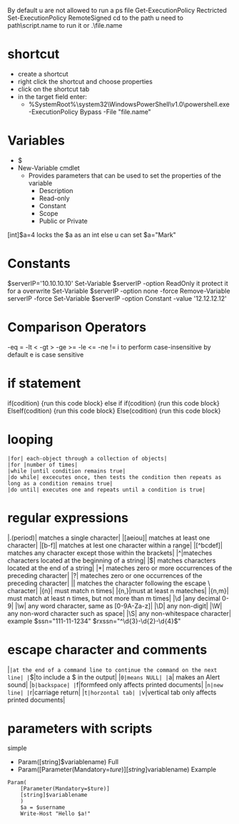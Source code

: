 By default u are not allowed to run a ps file
Get-ExecutionPolicy
Rectricted
Set-ExecutionPolicy RemoteSigned
cd to the path
u need to path\script.name to run it or .\file.name

# shortcut
- create a shortcut
- right click the shortcut and choose properties
- click on the shortcut tab
- in the target field enter:
  - %SystemRoot%\system32\WindowsPowerShell\v1.0\powershell.exe -ExecutionPolicy Bypass -File "file.name"

# Variables
- $<varable name>
- New-Variable cmdlet
  - Provides parameters that can be used to set the properties of the variable
    - Description
    - Read-only
    - Constant
    - Scope
    - Public or Private

[int]$a=4 locks the $a as an int else u can set $a="Mark"

# Constants
$serverIP='10.10.10.10'
Set-Variable $serverIP -option ReadOnly it protect it for a overwrite
Set-Variable $serverIP -option none -force
Remove-Variable serverIP -force
Set-Variable $serverIP -option Constant -value '12.12.12.12'

# Comparison Operators
-eq =
-lt <
-gt >
-ge >=
-le <=
-ne !=
i to perform case-insensitive by default
e is case sensitive
# if statement
if(codition) {run this code block}
else if
if(codition) {run this code block}
ElseIf(codition) {run this code block}
Else(codition) {run this code block}
# looping
    |for| each-object through a collection of objects|
    |for |number of times|
    |while |until condition remains true|
    |do while| excecutes once, then tests the condition then repeats as long as a condition remains true|
    |do until| executes one and repeats until a condition is true|
# regular expressions
|.(period)| matches a single character|
|[aeiou]| matches at least one character|
|[b-f]| matches at lest one character within a range|
|[^bcdef]| matches any character except those within the brackets|
|^|mateches characters located at the beginning of a string|
|$| matches characters located at the end of a string|
|*| mateches zero or more occurrences of the preceding character|
|?| mateches zero or one occurrences of the preceding character|
|\| matches the character following the escape \ character|
|{n}| must match n times|
|{n,}|must at least n mateches|
|{n,m}| must match at least n times, but not more than m times|
|\d |any decimal 0-9|
|\w| any word character, same as [0-9A-Za-z]|
|\D| any non-digit|
|\W| any non-word character such as space|
|\S| any non-whitespace character|
example
$ssn="111-11-1234"
$rxssn="^\d{3}-\d{2}-\d{4}$"

# escape character and comments
|`|at the end of a command line to continue the command on the next line|
|`$|to include a $ in the output|
|`0|means NULL|
|`a| makes an Alert sound|
|`b|backspace|
|`f|formfeed only affects printed documents|
|`n|new line|
|`r|carriage return|
|`t|horzontal tab|
|`v|vertical tab only affects printed documents|

# parameters with scripts
simple
- Param([string]$variablename)
Full
- Param([Parameter(Mandatory=$ture)][string]$variablename)
Example
```
Param(
    [Parameter(Mandatory=$ture)]
    [string]$variablename
    )
    $a = $username
    Write-Host "Hello $a!"
```